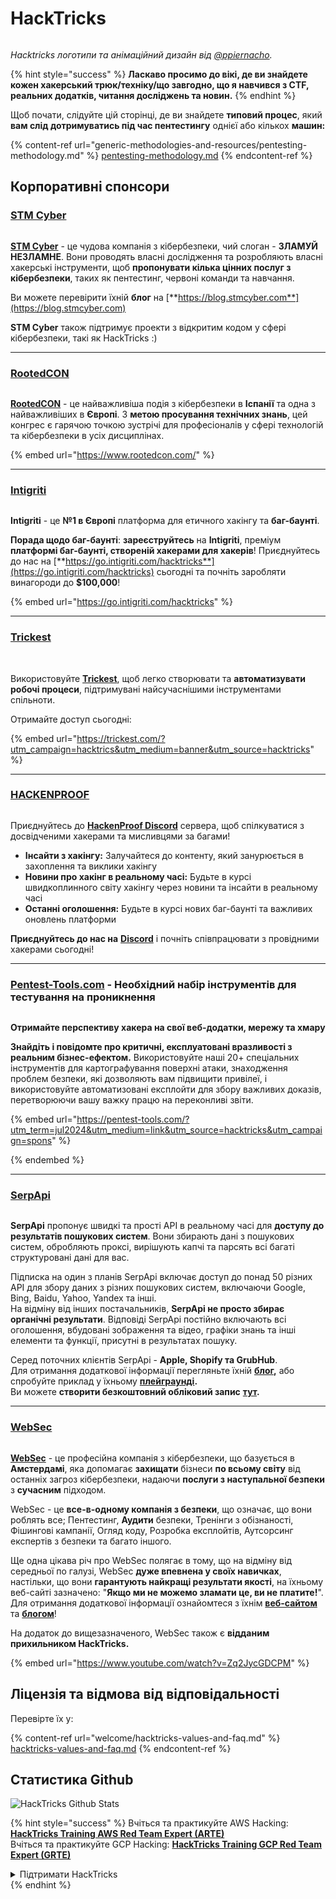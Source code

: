 # HackTricks

<figure><img src=".gitbook/assets/hacktricks.gif" alt=""><figcaption></figcaption></figure>

_Hacktricks логотипи та анімаційний дизайн від_ [_@ppiernacho_](https://www.instagram.com/ppieranacho/)_._

{% hint style="success" %}
**Ласкаво просимо до вікі, де ви знайдете кожен хакерський трюк/техніку/що завгодно, що я навчився з CTF, реальних додатків, читання досліджень та новин.**
{% endhint %}

Щоб почати, слідуйте цій сторінці, де ви знайдете **типовий процес**, який **вам слід дотримуватись під час пентестингу** однієї або кількох **машин:**

{% content-ref url="generic-methodologies-and-resources/pentesting-methodology.md" %}
[pentesting-methodology.md](generic-methodologies-and-resources/pentesting-methodology.md)
{% endcontent-ref %}

## Корпоративні спонсори

### [STM Cyber](https://www.stmcyber.com)

<figure><img src=".gitbook/assets/stm (1).png" alt=""><figcaption></figcaption></figure>

[**STM Cyber**](https://www.stmcyber.com) - це чудова компанія з кібербезпеки, чий слоган - **ЗЛАМУЙ НЕЗЛАМНЕ**. Вони проводять власні дослідження та розробляють власні хакерські інструменти, щоб **пропонувати кілька цінних послуг з кібербезпеки**, таких як пентестинг, червоні команди та навчання.

Ви можете перевірити їхній **блог** на [**https://blog.stmcyber.com**](https://blog.stmcyber.com)

**STM Cyber** також підтримує проекти з відкритим кодом у сфері кібербезпеки, такі як HackTricks :)

***

### [RootedCON](https://www.rootedcon.com/)

<figure><img src=".gitbook/assets/image (45).png" alt=""><figcaption></figcaption></figure>

[**RootedCON**](https://www.rootedcon.com) - це найважливіша подія з кібербезпеки в **Іспанії** та одна з найважливіших в **Європі**. З **метою просування технічних знань**, цей конгрес є гарячою точкою зустрічі для професіоналів у сфері технологій та кібербезпеки в усіх дисциплінах.

{% embed url="https://www.rootedcon.com/" %}

***

### [Intigriti](https://www.intigriti.com)

<figure><img src=".gitbook/assets/image (47).png" alt=""><figcaption></figcaption></figure>

**Intigriti** - це **№1 в Європі** платформа для етичного хакінгу та **баг-баунті**.

**Порада щодо баг-баунті**: **зареєструйтесь** на **Intigriti**, преміум **платформі баг-баунті, створеній хакерами для хакерів**! Приєднуйтесь до нас на [**https://go.intigriti.com/hacktricks**](https://go.intigriti.com/hacktricks) сьогодні та почніть заробляти винагороди до **$100,000**!

{% embed url="https://go.intigriti.com/hacktricks" %}

***

### [Trickest](https://trickest.com/?utm\_campaign=hacktrics\&utm\_medium=banner\&utm\_source=hacktricks)

<figure><img src=".gitbook/assets/image (48).png" alt=""><figcaption></figcaption></figure>

\
Використовуйте [**Trickest**](https://trickest.com/?utm\_campaign=hacktrics\&utm\_medium=banner\&utm\_source=hacktricks), щоб легко створювати та **автоматизувати робочі процеси**, підтримувані найсучаснішими інструментами спільноти.

Отримайте доступ сьогодні:

{% embed url="https://trickest.com/?utm_campaign=hacktrics&utm_medium=banner&utm_source=hacktricks" %}

***

### [HACKENPROOF](https://bit.ly/3xrrDrL)

<figure><img src=".gitbook/assets/image (50).png" alt=""><figcaption></figcaption></figure>

Приєднуйтесь до [**HackenProof Discord**](https://discord.com/invite/N3FrSbmwdy) сервера, щоб спілкуватися з досвідченими хакерами та мисливцями за багами!

* **Інсайти з хакінгу:** Залучайтеся до контенту, який занурюється в захоплення та виклики хакінгу
* **Новини про хакінг в реальному часі:** Будьте в курсі швидкоплинного світу хакінгу через новини та інсайти в реальному часі
* **Останні оголошення:** Будьте в курсі нових баг-баунті та важливих оновлень платформи

**Приєднуйтесь до нас на** [**Discord**](https://discord.com/invite/N3FrSbmwdy) і почніть співпрацювати з провідними хакерами сьогодні!

***

### [Pentest-Tools.com](https://pentest-tools.com/?utm\_term=jul2024\&utm\_medium=link\&utm\_source=hacktricks\&utm\_campaign=spons) - Необхідний набір інструментів для тестування на проникнення

<figure><img src="/.gitbook/assets/pentest-tools.svg" alt=""><figcaption></figcaption></figure>

**Отримайте перспективу хакера на свої веб-додатки, мережу та хмару**

**Знайдіть і повідомте про критичні, експлуатовані вразливості з реальним бізнес-ефектом.** Використовуйте наші 20+ спеціальних інструментів для картографування поверхні атаки, знаходження проблем безпеки, які дозволяють вам підвищити привілеї, і використовуйте автоматизовані експлойти для збору важливих доказів, перетворюючи вашу важку працю на переконливі звіти.

{% embed url="https://pentest-tools.com/?utm_term=jul2024&utm_medium=link&utm_source=hacktricks&utm_campaign=spons" %}


{% endembed %}

***

### [SerpApi](https://serpapi.com/)

<figure><img src=".gitbook/assets/image (1254).png" alt=""><figcaption></figcaption></figure>

**SerpApi** пропонує швидкі та прості API в реальному часі для **доступу до результатів пошукових систем**. Вони збирають дані з пошукових систем, обробляють проксі, вирішують капчі та парсять всі багаті структуровані дані для вас.

Підписка на один з планів SerpApi включає доступ до понад 50 різних API для збору даних з різних пошукових систем, включаючи Google, Bing, Baidu, Yahoo, Yandex та інші.\
На відміну від інших постачальників, **SerpApi не просто збирає органічні результати**. Відповіді SerpApi постійно включають всі оголошення, вбудовані зображення та відео, графіки знань та інші елементи та функції, присутні в результатах пошуку.

Серед поточних клієнтів SerpApi - **Apple, Shopify та GrubHub**.\
Для отримання додаткової інформації перегляньте їхній [**блог**](https://serpapi.com/blog/)**,** або спробуйте приклад у їхньому [**плейграунді**](https://serpapi.com/playground)**.**\
Ви можете **створити безкоштовний обліковий запис** [**тут**](https://serpapi.com/users/sign\_up)**.**

***

### [WebSec](https://websec.nl/)

<figure><img src=".gitbook/assets/websec (1).svg" alt=""><figcaption></figcaption></figure>

[**WebSec**](https://websec.nl) - це професійна компанія з кібербезпеки, що базується в **Амстердамі**, яка допомагає **захищати** бізнеси **по всьому світу** від останніх загроз кібербезпеки, надаючи **послуги з наступальної безпеки** з **сучасним** підходом.

WebSec - це **все-в-одному компанія з безпеки**, що означає, що вони роблять все; Пентестинг, **Аудити** безпеки, Тренінги з обізнаності, Фішингові кампанії, Огляд коду, Розробка експлойтів, Аутсорсинг експертів з безпеки та багато іншого.

Ще одна цікава річ про WebSec полягає в тому, що на відміну від середньої по галузі, WebSec **дуже впевнена у своїх навичках**, настільки, що вони **гарантують найкращі результати якості**, на їхньому веб-сайті зазначено: "**Якщо ми не можемо зламати це, ви не платите!**". Для отримання додаткової інформації ознайомтеся з їхнім [**веб-сайтом**](https://websec.nl/en/) та [**блогом**](https://websec.nl/blog/)!

На додаток до вищезазначеного, WebSec також є **відданим прихильником HackTricks.**

{% embed url="https://www.youtube.com/watch?v=Zq2JycGDCPM" %}

## Ліцензія та відмова від відповідальності

Перевірте їх у:

{% content-ref url="welcome/hacktricks-values-and-faq.md" %}
[hacktricks-values-and-faq.md](welcome/hacktricks-values-and-faq.md)
{% endcontent-ref %}

## Статистика Github

![HackTricks Github Stats](https://repobeats.axiom.co/api/embed/68f8746802bcf1c8462e889e6e9302d4384f164b.svg)

{% hint style="success" %}
Вчіться та практикуйте AWS Hacking:<img src=".gitbook/assets/arte.png" alt="" data-size="line">[**HackTricks Training AWS Red Team Expert (ARTE)**](https://training.hacktricks.xyz/courses/arte)<img src=".gitbook/assets/arte.png" alt="" data-size="line">\
Вчіться та практикуйте GCP Hacking: <img src=".gitbook/assets/grte.png" alt="" data-size="line">[**HackTricks Training GCP Red Team Expert (GRTE)**<img src=".gitbook/assets/grte.png" alt="" data-size="line">](https://training.hacktricks.xyz/courses/grte)

<details>

<summary>Підтримати HackTricks</summary>

* Перевірте [**плани підписки**](https://github.com/sponsors/carlospolop)!
* **Приєднуйтесь до** 💬 [**групи Discord**](https://discord.gg/hRep4RUj7f) або [**групи Telegram**](https://t.me/peass) або **слідкуйте** за нами в **Twitter** 🐦 [**@hacktricks\_live**](https://twitter.com/hacktricks\_live)**.**
* **Діліться хакерськими трюками, надсилаючи PR до** [**HackTricks**](https://github.com/carlospolop/hacktricks) та [**HackTricks Cloud**](https://github.com/carlospolop/hacktricks-cloud) репозиторіїв на github.

</details>
{% endhint %}
